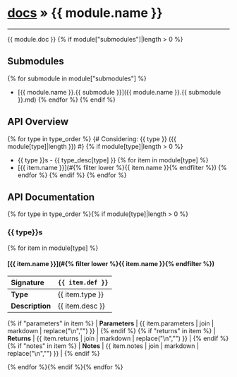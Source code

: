 # [docs](index.md) » {{ module.name }}
---

{{ module.doc }}
{% if module["submodules"]|length > 0 %}

## Submodules
{% for submodule in module["submodules"] %}
 * [{{ module.name }}.{{ submodule }}]({{ module.name }}.{{ submodule }}.md)
{% endfor %}
{% endif %}

## API Overview
{% for type in type_order %}
{# Considering: {{ type }} ({{ module[type]|length }}) #}
{% if module[type]|length > 0 %}
* {{ type }}s - {{ type_desc[type] }}
{% for item in module[type] %}
 * [{{ item.name }}](#{% filter lower %}{{ item.name }}{% endfilter %})
{% endfor %}
{% endif %}
{% endfor %}

## API Documentation

{% for type in type_order %}{% if module[type]|length > 0 %}
### {{ type}}s

{% for item in module[type] %}
#### [{{ item.name }}](#{% filter lower %}{{ item.name }}{% endfilter %})
| <span style="float: left;">**Signature**</span> | <span style="float: left;">`{{ item.def }}` </span>                                                          |
| -----------------------------------------------------|---------------------------------------------------------------------------------------------------------|
| **Type**                                             | {{ item.type }} |
| **Description**                                      | {{ item.desc }} |
{% if "parameters" in item %}
| **Parameters**                                       | {{ item.parameters | join | markdown | replace("\n","") }} |
{% endif %}
{% if "returns" in item %}
| **Returns**                                          | {{ item.returns | join | markdown | replace("\n","") }} |
{% endif %}
{% if "notes" in item %}
| **Notes**                                            | {{ item.notes | join | markdown | replace("\n","") }} |
{% endif %}

{% endfor %}{% endif %}{% endfor %}